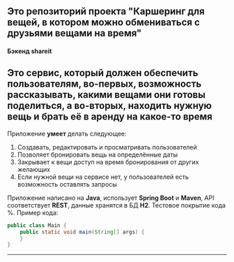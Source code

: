 ## Это репозиторий проекта "Каршеринг для вещей, в котором можно обмениваться с друзьями вещами на время"
#### Бэкенд shareit

Это сервис, который  должен обеспечить пользователям, во-первых, возможность рассказывать, какими вещами они готовы 
поделиться, а во-вторых, находить нужную вещь и брать её в аренду на какое-то время
-------

Приложение **умеет** делать следующее:
1. Создавать, редактировать и просматривать пользователей
2. Позволяет бронировать вещь на определённые даты
3. Закрывает к вещи доступ на время бронирования от других желающих
4. Если нужной вещи на сервисе нет, у пользователей есть возможность оставлять запросы



Приложение написано на **Java**, использует **Spring Boot** и **Maven**,
API соответствует **REST**, данные хранятся в БД **H2**.
Тестовое покрытие кода %. Пример кода:
```java
public class Main {
    public static void main(String[] args) {
    }
}
```
------